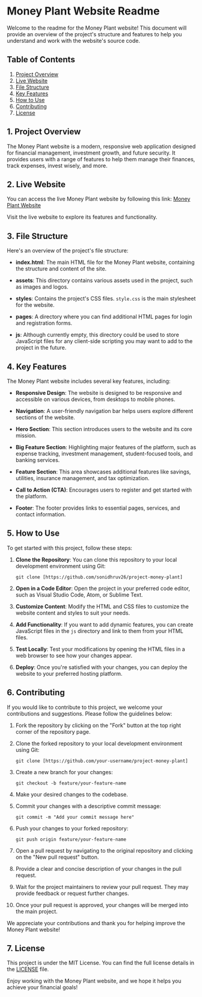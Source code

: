 # Money Plant Website Readme

Welcome to the readme for the Money Plant website! This document will provide an overview of the project's structure and features to help you understand and work with the website's source code.

## Table of Contents

1. [Project Overview](#project-overview)
2. [Live Website](#live-website)
3. [File Structure](#file-structure)
4. [Key Features](#key-features)
5. [How to Use](#how-to-use)
6. [Contributing](#contributing)
7. [License](#license)

## 1. Project Overview

The Money Plant website is a modern, responsive web application designed for financial management, investment growth, and future security. It provides users with a range of features to help them manage their finances, track expenses, invest wisely, and more.

## 2. Live Website

You can access the live Money Plant website by following this link: [Money Plant Website](https://sonidhruv26.github.io/project-money-plant)

Visit the live website to explore its features and functionality.

## 3. File Structure

Here's an overview of the project's file structure:

- **index.html**: The main HTML file for the Money Plant website, containing the structure and content of the site.

- **assets**: This directory contains various assets used in the project, such as images and logos.

- **styles**: Contains the project's CSS files. `style.css` is the main stylesheet for the website.

- **pages**: A directory where you can find additional HTML pages for login and registration forms.

- **js**: Although currently empty, this directory could be used to store JavaScript files for any client-side scripting you may want to add to the project in the future.

## 4. Key Features

The Money Plant website includes several key features, including:

- **Responsive Design**: The website is designed to be responsive and accessible on various devices, from desktops to mobile phones.

- **Navigation**: A user-friendly navigation bar helps users explore different sections of the website.

- **Hero Section**: This section introduces users to the website and its core mission.

- **Big Feature Section**: Highlighting major features of the platform, such as expense tracking, investment management, student-focused tools, and banking services.

- **Feature Section**: This area showcases additional features like savings, utilities, insurance management, and tax optimization.

- **Call to Action (CTA)**: Encourages users to register and get started with the platform.

- **Footer**: The footer provides links to essential pages, services, and contact information.

## 5. How to Use

To get started with this project, follow these steps:

1. **Clone the Repository**: You can clone this repository to your local development environment using Git:

   ```shell
   git clone [https://github.com/sonidhruv26/project-money-plant]
   ```

2. **Open in a Code Editor**: Open the project in your preferred code editor, such as Visual Studio Code, Atom, or Sublime Text.

3. **Customize Content**: Modify the HTML and CSS files to customize the website content and styles to suit your needs.

4. **Add Functionality**: If you want to add dynamic features, you can create JavaScript files in the `js` directory and link to them from your HTML files.

5. **Test Locally**: Test your modifications by opening the HTML files in a web browser to see how your changes appear.

6. **Deploy**: Once you're satisfied with your changes, you can deploy the website to your preferred hosting platform.

## 6. Contributing

If you would like to contribute to this project, we welcome your contributions and suggestions. Please follow the guidelines below:

1. Fork the repository by clicking on the "Fork" button at the top right corner of the repository page.

2. Clone the forked repository to your local development environment using Git:

   ```shell
   git clone [https://github.com/your-username/project-money-plant]
   ```

3. Create a new branch for your changes:

   ```shell
   git checkout -b feature/your-feature-name
   ```

4. Make your desired changes to the codebase.

5. Commit your changes with a descriptive commit message:

   ```shell
   git commit -m "Add your commit message here"
   ```

6. Push your changes to your forked repository:

   ```shell
   git push origin feature/your-feature-name
   ```

7. Open a pull request by navigating to the original repository and clicking on the "New pull request" button.

8. Provide a clear and concise description of your changes in the pull request.

9. Wait for the project maintainers to review your pull request. They may provide feedback or request further changes.

10. Once your pull request is approved, your changes will be merged into the main project.

We appreciate your contributions and thank you for helping improve the Money Plant website!

## 7. License

This project is under the MIT License. You can find the full license details in the [LICENSE](LICENSE) file.

Enjoy working with the Money Plant website, and we hope it helps you achieve your financial goals!
